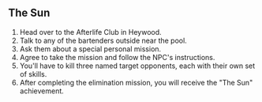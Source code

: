 ## The Sun

1. Head over to the Afterlife Club in Heywood. 
2. Talk to any of the bartenders outside near the pool.
3. Ask them about a special personal mission. 
4. Agree to take the mission and follow the NPC's instructions. 
5. You'll have to kill three named target opponents, each with their own set of skills. 
6. After completing the elimination mission, you will receive the "The Sun" achievement.